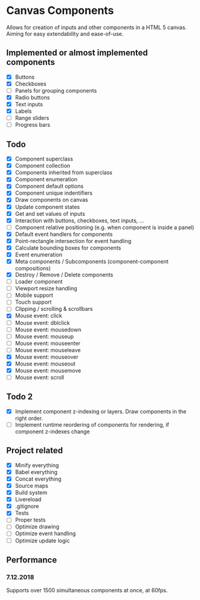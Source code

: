 # Canvas Components

Allows for creation of inputs and other components in a HTML 5 canvas.
Aiming for easy extendability and ease-of-use.

## Implemented or almost implemented components
- [x] Buttons
- [x] Checkboxes
- [ ] Panels for grouping components
- [x] Radio buttons
- [x] Text inputs
- [x] Labels
- [ ] Range sliders
- [ ] Progress bars

## Todo

- [x] Component superclass
- [x] Component collection
- [x] Components inherited from superclass
- [x] Component enumeration
- [x] Component default options
- [x] Component unique indentifiers
- [x] Draw components on canvas
- [x] Update component states
- [x] Get and set values of inputs
- [x] Interaction with buttons, checkboxes, text inputs, ...
- [ ] Component relative positioning (e.g. when component is inside a panel)
- [x] Default event handlers for components
- [x] Point-rectangle intersection for event handling
- [x] Calculate bounding boxes for components
- [x] Event enumeration
- [x] Meta components / Subcomponents (component-component compositions)
- [x] Destroy / Remove / Delete components
- [ ] Loader component
- [ ] Viewport resize handling
- [ ] Mobile support
- [ ] Touch support
- [ ] Clipping / scrolling & scrollbars
- [x] Mouse event: click
- [ ] Mouse event: dblclick
- [ ] Mouse event: mousedown
- [ ] Mouse event: mouseup
- [ ] Mouse event: mouseenter
- [ ] Mouse event: mouseleave
- [x] Mouse event: mouseover
- [x] Mouse event: mouseout
- [x] Mouse event: mousemove
- [ ] Mouse event: scroll

## Todo 2

- [x] Implement component z-indexing or layers. Draw components in the right order.
- [ ] Implement runtime reordering of components for rendering, if component z-indexes change

## Project related

- [x] Minify everything
- [x] Babel everything
- [x] Concat everything
- [x] Source maps
- [x] Build system
- [x] Livereload
- [x] .gitignore
- [x] Tests
- [ ] Proper tests
- [ ] Optimize drawing
- [ ] Optimize event handling
- [ ] Optimize update logic

## Performance

### 7.12.2018

Supports over 1500 simultaneous components at once, at 60fps.
